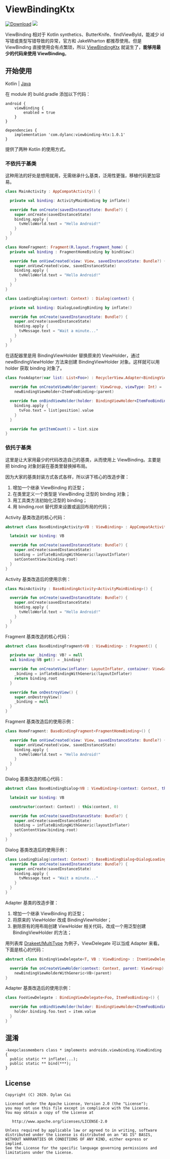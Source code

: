 # ViewBindingKtx

[![Download](https://api.bintray.com/packages/dylancai/maven/viewbinding-ktx/images/download.svg)](https://bintray.com/dylancai/maven/viewbinding-ktx/_latestVersion) [![](https://img.shields.io/badge/License-Apache--2.0-green.svg)](https://github.com/DylanCaiCoding/ViewBindingKtx/blob/master/LICENSE)

ViewBinding 相对于 Kotlin synthetics、ButterKnife、findViewById，能减少 id 写错或类型写错导致的异常，官方和 JakeWharton 都推荐使用。但是 ViewBinding 直接使用会有点繁琐，所以 [ViewBindingKtx](https://github.com/DylanCaiCoding/ViewBindingKtx) 就诞生了，**能够用最少的代码来使用 ViewBinding**。

## 开始使用

Kotlin | [Java](https://github.com/DylanCaiCoding/ViewBindingKtx/blob/master/README_JAVA.md)

在 module 的 build.gradle 添加以下代码：

```
android {
    viewBinding {
        enabled = true
    }
}

dependencies {
    implementation 'com.dylanc:viewbinding-ktx:1.0.1'
}
```

提供了两种 Kotlin 的使用方式。

### 不依托于基类

这种用法的好处是想用就用，无需继承什么基类，泛用性更强，移植代码更加容易。

```kotlin
class MainActivity : AppCompatActivity() {

  private val binding: ActivityMainBinding by inflate()

  override fun onCreate(savedInstanceState: Bundle?) {
    super.onCreate(savedInstanceState)
    binding.apply {
      tvHelloWorld.text = "Hello Android!"
    }
  }
}
```

```kotlin
class HomeFragment: Fragment(R.layout.fragment_home) {
  private val binding : FragmentHomeBinding by bindView()

  override fun onViewCreated(view: View, savedInstanceState: Bundle?) {
    super.onViewCreated(view, savedInstanceState)
    binding.apply {
      tvHelloWorld.text = "Hello Android!"
    }
  }
}
```

```kotlin
class LoadingDialog(context: Context) : Dialog(context) {

  private val binding: DialogLoadingBinding by inflate()

  override fun onCreate(savedInstanceState: Bundle?) {
    super.onCreate(savedInstanceState)
    binding.apply {
      tvMessage.text = "Wait a minute..."
    }
  }
}
```

在适配器里是用 BindingViewHolder 替换原来的 ViewHolder，通过 newBindingViewHolder 方法来创建 BindingViewHolder 对象。这样就可以用 holder 获取 binding 对象了。

```kotlin
class FooAdapter(var list: List<Foo>) : RecyclerView.Adapter<BindingViewHolder<ItemFooBinding>>() {
  
  override fun onCreateViewHolder(parent: ViewGroup, viewType: Int) =
    newBindingViewHolder<ItemFooBinding>(parent)

  override fun onBindViewHolder(holder: BindingViewHolder<ItemFooBinding>, position: Int) {
    binding.apply {
      tvFoo.text = list[position].value
    }
  }

  override fun getItemCount() = list.size
}
```

### 依托于基类

这里是让大家用最少的代码改造自己的基类，从而使用上 ViewBinding。主要是把 binding 对象封装在基类里替换掉布局。

因为大家的基类封装方式各式各样，所以讲下核心的改造步骤：

1. 增加一个继承 ViewBinding 的泛型；
2. 在类里定义一个类型是 ViewBinding 泛型的 binding 对象；
3. 用工具类方法初始化泛型的 binding；
4. 用 binding.root 替代原来设置或返回布局的代码；

Activity 基类改造的核心代码：

```kotlin
abstract class BaseBindingActivity<VB : ViewBinding> : AppCompatActivity() {

  lateinit var binding: VB

  override fun onCreate(savedInstanceState: Bundle?) {
    super.onCreate(savedInstanceState)
    binding = inflateBindingWithGeneric(layoutInflater)
    setContentView(binding.root)
  }
}
```

Activity 基类改造后的使用示例：

```kotlin
class MainActivity : BaseBindingActivity<ActivityMainBinding>() {

  override fun onCreate(savedInstanceState: Bundle?) {
    super.onCreate(savedInstanceState)
    binding.apply {
      tvHelloWorld.text = "Hello Android!"
    }
  }
}
```

Fragment 基类改造的核心代码：

```kotlin
abstract class BaseBindingFragment<VB : ViewBinding> : Fragment() {

  private var _binding: VB? = null
  val binding:VB get() = _binding!!

  override fun onCreateView(inflater: LayoutInflater, container: ViewGroup?, savedInstanceState: Bundle?): View {
    _binding = inflateBindingWithGeneric(layoutInflater)
    return binding.root
  }

  override fun onDestroyView() {
    super.onDestroyView()
    _binding = null
  }
}
```

Fragment 基类改造后的使用示例：

```kotlin
class HomeFragment: BaseBindingFragment<FragmentHomeBinding>() {

  override fun onViewCreated(view: View, savedInstanceState: Bundle?) {
    super.onViewCreated(view, savedInstanceState)
    binding.apply {
      tvHelloWorld.text = "Hello Android!"
    }
  }
}
```

Dialog 基类改造的核心代码：

```kotlin
abstract class BaseBindingDialog<VB : ViewBinding>(context: Context, themeResId: Int) : Dialog(context, themeResId) {

  lateinit var binding: VB

  constructor(context: Context) : this(context, 0)

  override fun onCreate(savedInstanceState: Bundle?) {
    super.onCreate(savedInstanceState)
    binding = inflateBindingWithGeneric(layoutInflater)
    setContentView(binding.root)
  }
}
```

Dialog 基类改造后的使用示例：

```kotlin
class LoadingDialog(context: Context) : BaseBindingDialog<DialogLoadingBinding>(context) {
  override fun onCreate(savedInstanceState: Bundle?) {
    super.onCreate(savedInstanceState)
    binding.apply {
      tvMessage.text = "Wait a minute..."
    }
  }
}
```

Adapter 基类的改造步骤：

1. 增加一个继承 ViewBinding 的泛型；
2. 将原来的 ViewHolder 改成 BindingViewHolder；
3. 删除原有的用布局创建 ViewHolder 相关代码，改成一个用泛型创建 BindingViewHolder 的方法；

用列表库 [Drakeet/MultiType]() 为例子，ViewDelegate 可以当成 Adapter 来看。下面是核心的代码：

```kotlin
abstract class BindingViewDelegate<T, VB : ViewBinding> : ItemViewDelegate<T, BindingViewHolder<VB>>() {

  override fun onCreateViewHolder(context: Context, parent: ViewGroup) =
    newBindingViewHolderWithGeneric<VB>(parent)
}
```

Adapter 基类改造后的使用示例：

```kotlin
class FooViewDelegate : BindingViewDelegate<Foo, ItemFooBinding>() {

  override fun onBindViewHolder(holder: BindingViewHolder<ItemFooBinding>, item: Foo) {
    holder.binding.foo.text = item.value
  }
}
```

## 混淆

```
-keepclassmembers class * implements androidx.viewbinding.ViewBinding {
  public static ** inflate(...);
  public static ** bind(***);
}
```

## License

```
Copyright (C) 2020. Dylan Cai

Licensed under the Apache License, Version 2.0 (the "License");
you may not use this file except in compliance with the License.
You may obtain a copy of the License at

   http://www.apache.org/licenses/LICENSE-2.0

Unless required by applicable law or agreed to in writing, software
distributed under the License is distributed on an "AS IS" BASIS,
WITHOUT WARRANTIES OR CONDITIONS OF ANY KIND, either express or implied.
See the License for the specific language governing permissions and
limitations under the License.
```

